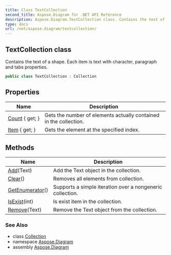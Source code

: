 ```yaml
---
title: Class TextCollection
second_title: Aspose.Diagram for .NET API Reference
description: Aspose.Diagram.TextCollection class. Contains the text of a shape. Each item is text with character paragraph and tabs properties
type: docs
url: /net/aspose.diagram/textcollection/
---
```

## TextCollection class

Contains the text of a shape. Each item is text with character, paragraph and tabs properties.

```csharp
public class TextCollection : Collection
```

## Properties

| Name | Description |
| --- | --- |
| [Count](../../aspose.diagram/collection/count/) { get; } | Gets the number of elements actually contained in the collection. |
| [Item](../../aspose.diagram/textcollection/item/) { get; } | Gets the element at the specified index. |

## Methods

| Name | Description |
| --- | --- |
| [Add](../../aspose.diagram/textcollection/add/)(Text) | Add the Text object in the collection. |
| [Clear](../../aspose.diagram/collection/clear/)() | Removes all elements from collection. |
| [GetEnumerator](../../aspose.diagram/collection/getenumerator/)() | Supports a simple iteration over a nongeneric collection. |
| [IsExist](../../aspose.diagram/collection/isexist/)(int) | Is exist item in the collection. |
| [Remove](../../aspose.diagram/textcollection/remove/)(Text) | Remove the Text object from the collection. |

### See Also

* class [Collection](../collection/)
* namespace [Aspose.Diagram](../../aspose.diagram/)
* assembly [Aspose.Diagram](../../)


